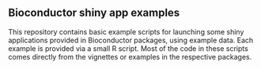 ## Bioconductor shiny app examples

This repository contains basic example scripts for launching some shiny 
applications provided in Bioconductor packages, using example data. 
Each example is provided via a small R script. 
Most of the code in these scripts comes directly from the vignettes or examples 
in the respective packages. 
